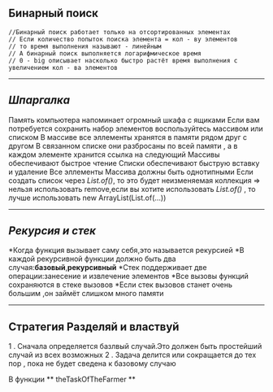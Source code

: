 ## Бинарный поиск  
    //Бинарный поиск работает только на отсортированных элементах
    // Если количество попыток поиска элемента = кол - ву элементов
    // то время выполнения называют - линейным
    // А бинарный поиск выполняется логарифмическое время
    // 0 - big описывает насколько быстро растёт время выполнения с увеличением кол - ва элементов  

---  

## *Шпаргалка*  


Память компьютера напоминает огромный шкафа с ящиками
Если вам потребуется сохранить набор элементов воспользуйтесь массивом или списком
В массиве все эллементы хранятся в памяти рядом друг с другом
В связанном списке они разбросаны по всей памяти , а в каждом элементе хранится ссылка на следующий
Массивы обеспечивают быстрое чтение
Списки обеспечивают быструю вставку и удаление
Все эллементы Массива должны быть однотипными
Если создать список через *List.of()*, то это будет неизменяемая коллекция => нельзя использовать remove,если вы хотите использовать *List.of()* , то лучше использовать new ArrayList(List.of(...))  

---  

## *Рекурсия и стек*
*Когда функция вызывает саму себя,это называется рекурсией
*В каждой рекурсивной функции должно быть два случая:**базовый**,**рекурсивный**
*Стек поддерживает две операции:занесение и извлечение элементов
*Все вызовы функций сохраняются в стеке вызовов
*Если стек вызовов станет очень большим ,он займёт слишком много памяти  

---  

## Стратегия **Разделяй и властвуй**  

1 . Сначала определяется базлвый случай.Это должен быть простейший случай из всех возможных
2 . Задача делится или сокращается до тех пор , пока не будет сведена к базовому случаю  

В функции ** theTaskOfTheFarmer **
